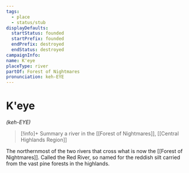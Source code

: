 ```yaml
---
tags:
  - place
  - status/stub
displayDefaults:
  startStatus: founded
  startPrefix: founded
  endPrefix: destroyed
  endStatus: destroyed
campaignInfo: 
name: K'eye
placeType: river
partOf: Forest of Nightmares
pronunciation: keh-EYE
---
```

# K'eye
*(keh-EYE)*
>[!info]+ Summary
> a river in the [[Forest of Nightmares]], [[Central Highlands Region]]

The northernmost of the two rivers that cross what is now the [[Forest of Nightmares]]. Called the Red River, so named for the reddish silt carried from the vast pine forests in the highlands.

